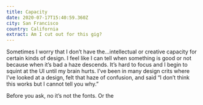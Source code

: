 ```yaml
---
title: Capacity
date: 2020-07-17T15:40:59.360Z
city: San Francisco
country: California
extract: Am I cut out for this gig?
---
```

Sometimes I worry that I don’t have the...intellectual or creative capacity for certain kinds of design. I feel like I can tell when something is good or not because when it’s bad a haze descends. It’s hard to focus and I begin to squint at the UI until my brain hurts. I’ve been in many design crits where I’ve looked at a design, felt that haze of confusion, and said “I don’t think this works but I cannot tell you why.”

Before you ask, no it’s not the fonts. Or the 